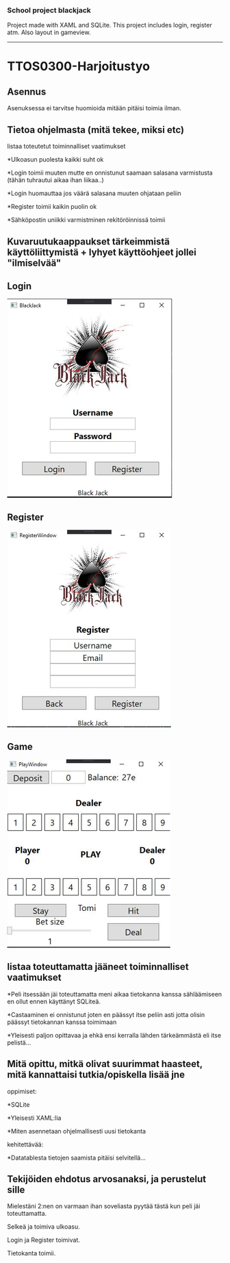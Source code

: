 ### School project blackjack

Project made with XAML and SQLite. This project includes login, register atm. Also layout in gameview. 

---

# TTOS0300-Harjoitustyo

## Asennus

Asenuksessa ei tarvitse huomioida mitään pitäisi toimia ilman.

## Tietoa ohjelmasta (mitä tekee, miksi etc)

listaa toteutetut toiminnalliset vaatimukset

*Ulkoasun puolesta kaikki suht ok

*Login toimii muuten mutte en onnistunut saamaan salasana varmistusta 
(tähän tuhrautui aikaa ihan liikaa..)

*Login huomauttaa jos väärä salasana muuten ohjataan peliin

*Register toimii kaikin puolin ok

*Sähköpostin uniikki varmistminen rekitöröinnissä toimii

## Kuvaruutukaappaukset tärkeimmistä käyttöliittymistä + lyhyet käyttöohjeet jollei "ilmiselvää"

## Login

![Login](WpfBlackJack/images/login.JPG)

## Register

![Register](WpfBlackJack/images/register.JPG)

## Game

![Game](WpfBlackJack/images/play.JPG)

## listaa toteuttamatta jääneet toiminnalliset vaatimukset
*Peli itsessään jäi toteuttamatta meni aikaa tietokanna kanssa sähläämiseen 
en ollut ennen käyttänyt SQLiteä.

*Castaaminen ei onnistunut joten en päässyt itse peliin asti jotta olisin päässyt
tietokannan kanssa toimimaan

*Yleisesti paljon opittavaa ja ehkä ensi kerralla lähden tärkeämmästä eli 
itse pelistä...

## Mitä opittu, mitkä olivat suurimmat haasteet, mitä kannattaisi tutkia/opiskella lisää jne
oppimiset:

*SQLite

*Yleisesti XAML:lia

*Miten asennetaan ohjelmallisesti uusi tietokanta

kehitettävää:

*Datatablesta tietojen saamista pitäisi selvitellä...

## Tekijöiden ehdotus arvosanaksi, ja perustelut sille

Mielestäni 2:nen on varmaan ihan soveliasta pyytää tästä kun peli jäi toteuttamatta.

Selkeä ja toimiva ulkoasu. 

Login ja Register toimivat. 

Tietokanta toimii.
